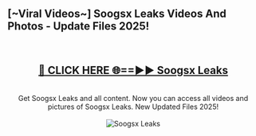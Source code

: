 <h2>[~Viral Videos~] Soogsx Leaks Videos And Photos - Update Files 2025!</h2>
<br>
<div align="center">
<h2><a href="https://top-ai-tools.click/QrbHav" rel="nofollow">🔴 CLICK HERE 🌐==►► Soogsx Leaks</a></h2>
<br>
Get Soogsx Leaks and all content. Now you can access all videos and pictures of Soogsx Leaks. New Updated Files 2025!
<br>
<br>
<a href="https://top-ai-tools.click/QrbHav" rel="nofollow" data-target="animated-image.originalLink"><img src="https://i.ibb.co.com/WyWwxjT/player-gif2.gif" alt="Soogsx Leaks" style="max-width: 100%; display: inline-block;" data-target="animated-image.originalImage"></a>
</div>
<br>